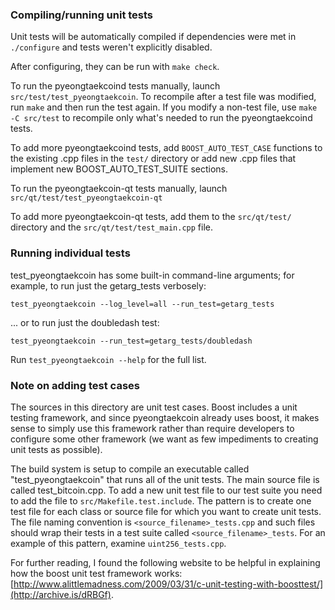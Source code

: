 ### Compiling/running unit tests

Unit tests will be automatically compiled if dependencies were met in `./configure`
and tests weren't explicitly disabled.

After configuring, they can be run with `make check`.

To run the pyeongtaekcoind tests manually, launch `src/test/test_pyeongtaekcoin`. To recompile
after a test file was modified, run `make` and then run the test again. If you
modify a non-test file, use `make -C src/test` to recompile only what's needed
to run the pyeongtaekcoind tests.

To add more pyeongtaekcoind tests, add `BOOST_AUTO_TEST_CASE` functions to the existing
.cpp files in the `test/` directory or add new .cpp files that
implement new BOOST_AUTO_TEST_SUITE sections.

To run the pyeongtaekcoin-qt tests manually, launch `src/qt/test/test_pyeongtaekcoin-qt`

To add more pyeongtaekcoin-qt tests, add them to the `src/qt/test/` directory and
the `src/qt/test/test_main.cpp` file.

### Running individual tests

test_pyeongtaekcoin has some built-in command-line arguments; for
example, to run just the getarg_tests verbosely:

    test_pyeongtaekcoin --log_level=all --run_test=getarg_tests

... or to run just the doubledash test:

    test_pyeongtaekcoin --run_test=getarg_tests/doubledash

Run `test_pyeongtaekcoin --help` for the full list.

### Note on adding test cases

The sources in this directory are unit test cases.  Boost includes a
unit testing framework, and since pyeongtaekcoin already uses boost, it makes
sense to simply use this framework rather than require developers to
configure some other framework (we want as few impediments to creating
unit tests as possible).

The build system is setup to compile an executable called "test_pyeongtaekcoin"
that runs all of the unit tests.  The main source file is called
test_bitcoin.cpp. To add a new unit test file to our test suite you need
to add the file to `src/Makefile.test.include`. The pattern is to create
one test file for each class or source file for which you want to create
unit tests.  The file naming convention is `<source_filename>_tests.cpp`
and such files should wrap their tests in a test suite
called `<source_filename>_tests`. For an example of this pattern,
examine `uint256_tests.cpp`.

For further reading, I found the following website to be helpful in
explaining how the boost unit test framework works:
[http://www.alittlemadness.com/2009/03/31/c-unit-testing-with-boosttest/](http://archive.is/dRBGf).
